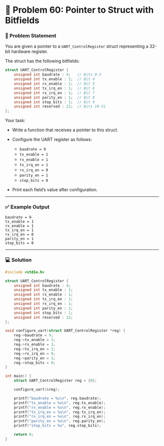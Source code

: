 # 🧩 Problem 60: Pointer to Struct with Bitfields

### 📝 Problem Statement

You are given a pointer to a `UART_ControlRegister` struct representing a 32-bit hardware register.

The struct has the following bitfields:

```c
struct UART_ControlRegister {
    unsigned int baudrate : 4;   // Bits 0-3
    unsigned int tx_enable : 1;  // Bit 4
    unsigned int rx_enable : 1;  // Bit 5
    unsigned int tx_irq_en : 1;  // Bit 6
    unsigned int rx_irq_en : 1;  // Bit 7
    unsigned int parity_en : 1;  // Bit 8
    unsigned int stop_bits : 1;  // Bit 9
    unsigned int reserved : 22;  // Bits 10-31
};
```

Your task:

* Write a function that receives a pointer to this struct.
* Configure the UART register as follows:

  * `baudrate = 9`
  * `tx_enable = 1`
  * `rx_enable = 1`
  * `tx_irq_en = 1`
  * `rx_irq_en = 0`
  * `parity_en = 1`
  * `stop_bits = 0`
* Print each field’s value after configuration.

---

### ✅ Example Output

```
baudrate = 9
tx_enable = 1
rx_enable = 1
tx_irq_en = 1
rx_irq_en = 0
parity_en = 1
stop_bits = 0
```

---

### 💻 Solution

```c
#include <stdio.h>

struct UART_ControlRegister {
    unsigned int baudrate : 4;
    unsigned int tx_enable : 1;
    unsigned int rx_enable : 1;
    unsigned int tx_irq_en : 1;
    unsigned int rx_irq_en : 1;
    unsigned int parity_en : 1;
    unsigned int stop_bits : 1;
    unsigned int reserved : 22;
};

void configure_uart(struct UART_ControlRegister *reg) {
    reg->baudrate = 9;
    reg->tx_enable = 1;
    reg->rx_enable = 1;
    reg->tx_irq_en = 1;
    reg->rx_irq_en = 0;
    reg->parity_en = 1;
    reg->stop_bits = 0;
}

int main() {
    struct UART_ControlRegister reg = {0};

    configure_uart(&reg);

    printf("baudrate = %u\n", reg.baudrate);
    printf("tx_enable = %u\n", reg.tx_enable);
    printf("rx_enable = %u\n", reg.rx_enable);
    printf("tx_irq_en = %u\n", reg.tx_irq_en);
    printf("rx_irq_en = %u\n", reg.rx_irq_en);
    printf("parity_en = %u\n", reg.parity_en);
    printf("stop_bits = %u", reg.stop_bits);

    return 0;
}
```